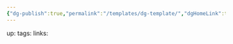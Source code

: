 ```yaml
---
{"dg-publish":true,"permalink":"/templates/dg-template/","dgHomeLink":true,"dgPassFrontmatter":false}
---
```


up:
tags:
links: